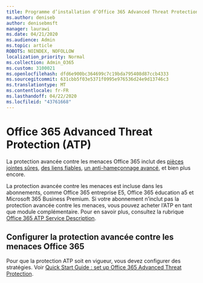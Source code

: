 ```yaml
---
title: Programme d’installation d’Office 365 Advanced Threat Protection (ATP)
ms.author: deniseb
author: denisebmsft
manager: laurawi
ms.date: 04/21/2020
ms.audience: Admin
ms.topic: article
ROBOTS: NOINDEX, NOFOLLOW
localization_priority: Normal
ms.collection: Admin_O365
ms.custom: 3100021
ms.openlocfilehash: dfd6e900bc364699c7c19bda795408d87ccb4333
ms.sourcegitcommit: 631cbb5f03e5371f0995e976536d24e9d13746c3
ms.translationtype: MT
ms.contentlocale: fr-FR
ms.lasthandoff: 04/22/2020
ms.locfileid: "43761668"
---
```

# <a name="office-365-advanced-threat-protection-atp"></a>Office 365 Advanced Threat Protection (ATP)

La protection avancée contre les menaces Office 365 inclut des [pièces jointes sûres](https://docs.microsoft.com/office365/securitycompliance/atp-safe-attachments), [des liens fiables](https://docs.microsoft.com/office365/securitycompliance/atp-safe-links), [un anti-hameçonnage avancé](https://docs.microsoft.com/office365/securitycompliance/atp-anti-phishing), et bien plus encore. 

La protection avancée contre les menaces est incluse dans les abonnements, comme Office 365 entreprise E5, Office 365 éducation a5 et Microsoft 365 Business Premium. Si votre abonnement n’inclut pas la protection avancée contre les menaces, vous pouvez acheter l’ATP en tant que module complémentaire. Pour en savoir plus, consultez la rubrique [Office 365 ATP Service Description](https://docs.microsoft.com/office365/servicedescriptions/office-365-advanced-threat-protection-service-description).

## <a name="set-up-office-365-atp"></a>Configurer la protection avancée contre les menaces Office 365

Pour que la protection ATP soit en vigueur, vous devez configurer des stratégies. Voir [Quick Start Guide : set up Office 365 Advanced Threat Protection](https://docs.microsoft.com/office365/securitycompliance/checklist-atp-setup).


